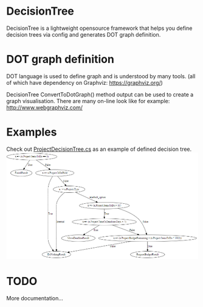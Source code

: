 # DecisionTree

DecisionTree is a lightweight opensource framework that helps you define decision trees via config and generates DOT graph definition.

# DOT graph definition
DOT language is used to define graph and is understood by many tools.
(all of which have dependency on Graphviz: https://graphviz.org/)

DecisionTree ConvertToDotGraph() method output can be used to create a graph visualisation.
There are many on-line look like for example: http://www.webgraphviz.com/

# Examples
Check out [ProjectDecisionTree.cs](https://github.com/Smrecz/DecisionTree/blob/master/DecisionTree.Tests/Tree/ProjectDecisionTree.cs) as an example of defined decision tree.
![ProjectDecisionTree Graph](https://github.com/Smrecz/DecisionTree/blob/master/ProjectDecisionTree.png)

# TODO
More documentation...
